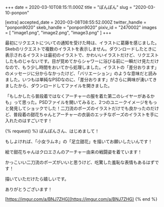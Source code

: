 +++
date = 2020-03-10T08:15:11.000Z
title = "ぽんぽん"
slug = "2020-03-10-ponpon"

[extra]
accepted_date = 2020-03-08T08:55:52.000Z
twitter_handle = "ponpon9020"
skeb_handle = "ponpon9020"
pixiv_id = "2470002"
images = [
  "image1.png",
  "image2.png",
  "image3.png"
]
+++

最初にリクエストについての通知を受けた時は、イラストに葛藤を感じました。Skebのリクエストで複数のイラストを表示しません。ダウンロードしたときに表示されるイラストは最初のイラストで、かわいいイラストだけど、リクエストしたものじゃないです。目が覚めてからシャワーに浴びる前に一瞬だけ見ただけなので、もう少し時間をおいてから処理しました。イラストの「差分おります」のメッセージに分からなかったけど、「バリエーション」のような意味だと読みました。いつもは単純なPSDなのに、「差分おります」がさらに興味が湧いてきましたから、ダウンロードしてファイルを開きました。

「もしかしたら普段着ではなくアーチャーの服を着た第二のレイヤーがあるかも」って思った。PSDファイルを開いてみると、2つのユニークイメージをもっと発見してショックでした！二刀流のポーズのイラストだけでも良かったのだけど、普段着の甜花ちゃんとアーチャーの衣装のエッチなポーズのイラストを手に入れたのはすごいです！

{% request() %}
ぽんぽんさん、はじめまして！

もしよければ、「小女ラムネ」の「足立甜花」を描いてお願いしたいんです！

絵で甜花ちゃんはクロエさんのアーチャー由来の戦闘姿を着ています！

かっこいい二刀流のポーズがいいと思うけど、吃驚した羞恥な表情もあるはずです！

描いていただけたら嬉しいです。

ありがとうございます！

[https://imgur.com/a/BNJ7ZHG](https://imgur.com/a/BNJ7ZHG)
{% end %}
